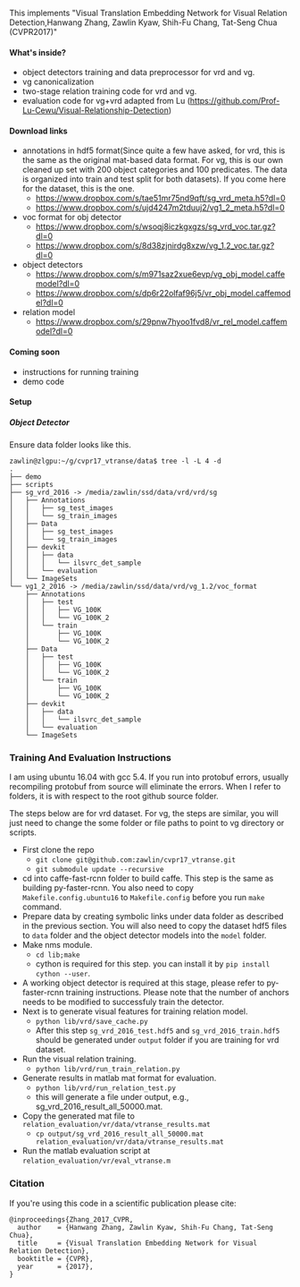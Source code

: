 This implements "Visual Translation Embedding Network for Visual Relation Detection,Hanwang Zhang, Zawlin Kyaw, Shih-Fu Chang, Tat-Seng Chua (CVPR2017)"

#### What's inside?
* object detectors training and data preprocessor for vrd and vg.
* vg canonicalization
* two-stage relation training code for vrd and vg.
* evaluation code for vg+vrd adapted from Lu (https://github.com/Prof-Lu-Cewu/Visual-Relationship-Detection)

#### Download links
* annotations in hdf5 format(Since quite a few have asked, for vrd, this is the same as the original mat-based data format. For vg, this is our own cleaned up set with 200 object categories and 100 predicates. The data is organized into train and test split for both datasets). If you come here for the dataset, this is the one.
    * https://www.dropbox.com/s/tae51mr75nd9qft/sg_vrd_meta.h5?dl=0
    * https://www.dropbox.com/s/ujd4247m2tduuj2/vg1_2_meta.h5?dl=0
* voc format for obj detector
    * https://www.dropbox.com/s/wsoqj8iczkgxgzs/sg_vrd_voc.tar.gz?dl=0
    * https://www.dropbox.com/s/8d38zjnirdg8xzw/vg_1.2_voc.tar.gz?dl=0
* object detectors
    * https://www.dropbox.com/s/m971saz2xue6evp/vg_obj_model.caffemodel?dl=0
    * https://www.dropbox.com/s/dp6r22olfaf96j5/vr_obj_model.caffemodel?dl=0
* relation model
    * https://www.dropbox.com/s/29pnw7hyoo1fvd8/vr_rel_model.caffemodel?dl=0

#### Coming soon
* instructions for running training
* demo code

#### Setup
##### Object Detector
Ensure data folder looks like this. 

    zawlin@zlgpu:~/g/cvpr17_vtranse/data$ tree -l -L 4 -d
    .
    ├── demo
    ├── scripts
    ├── sg_vrd_2016 -> /media/zawlin/ssd/data/vrd/vrd/sg
    │   ├── Annotations
    │   │   ├── sg_test_images
    │   │   └── sg_train_images
    │   ├── Data
    │   │   ├── sg_test_images
    │   │   └── sg_train_images
    │   ├── devkit
    │   │   ├── data
    │   │   │   └── ilsvrc_det_sample
    │   │   └── evaluation
    │   └── ImageSets
    └── vg1_2_2016 -> /media/zawlin/ssd/data/vrd/vg_1.2/voc_format
        ├── Annotations
        │   ├── test
        │   │   ├── VG_100K
        │   │   └── VG_100K_2
        │   └── train
        │       ├── VG_100K
        │       └── VG_100K_2
        ├── Data
        │   ├── test
        │   │   ├── VG_100K
        │   │   └── VG_100K_2
        │   └── train
        │       ├── VG_100K
        │       └── VG_100K_2
        ├── devkit
        │   ├── data
        │   │   └── ilsvrc_det_sample
        │   └── evaluation
        └── ImageSets
### Training And Evaluation Instructions
I am using ubuntu 16.04  with gcc 5.4. If you run into protobuf errors, usually recompiling protobuf from source will eliminate the errors. When I refer to folders, it is with respect to the root github source folder.

The steps below are for vrd dataset. For vg, the steps are similar, you will just need to change the some folder or file paths to point to vg directory or scripts.

* First clone the repo
	* `git clone git@github.com:zawlin/cvpr17_vtranse.git`
	* `git submodule update --recursive`
* cd into caffe-fast-rcnn folder to build caffe. This step is the same as building py-faster-rcnn. You also need to copy  `Makefile.config.ubuntu16` to `Makefile.config` before you run `make` command.
* Prepare data by creating symbolic links under data folder as described in the previous section. You will also need to copy the dataset hdf5 files to `data` folder and the object detector models into the `model` folder.
* Make nms module.
	* `cd lib;make`
	* cython is required for this step. you can install it by `pip install cython --user`.
* A working object detector is required at this stage, please refer to py-faster-rcnn training instructions. Please note that the number of anchors needs to be modified to successfuly train the detector.
* Next is to generate visual features for training relation model.
	* `python lib/vrd/save_cache.py`
	* After this step `sg_vrd_2016_test.hdf5` and `sg_vrd_2016_train.hdf5` should be generated under `output` folder if you are training for vrd dataset.
* Run the visual relation training.
	* `python lib/vrd/run_train_relation.py`
* Generate results in matlab mat format for evaluation. 
	* `python lib/vrd/run_relation_test.py`
	* this will generate a file under  output, e.g., sg_vrd_2016_result_all_50000.mat.
* Copy the generated mat file to `relation_evaluation/vr/data/vtranse_results.mat`
	* `cp output/sg_vrd_2016_result_all_50000.mat relation_evaluation/vr/data/vtranse_results.mat`
* Run the matlab evaluation script at `relation_evaluation/vr/eval_vtranse.m`

### Citation

If you're using this code in a scientific publication please cite:
```
@inproceedings{Zhang_2017_CVPR,
  author    = {Hanwang Zhang, Zawlin Kyaw, Shih-Fu Chang, Tat-Seng Chua},
  title     = {Visual Translation Embedding Network for Visual Relation Detection},
  booktitle = {CVPR},
  year      = {2017},
}
```
